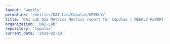 ```yaml
---
layout: 'weekly'
permalink: '/metrics/DAI-Lab/Copulas/WEEKLY/'
title: 'DAI Lab OSS Metrics Metrics report for Copulas | WEEKLY-REPORT-2019-02-10'
organization: 'DAI-Lab'
repository: 'Copulas'
current_date: '2019-02-10'
---
```

